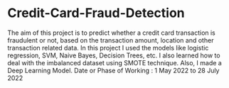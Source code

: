 # Credit-Card-Fraud-Detection
The aim of this project is to predict whether a credit card transaction is fraudulent or not, based on the transaction amount, location and other transaction related data. In  this project I used the models like logistic regression, SVM, Naive Bayes, Decision Trees, etc. I also learned how to deal with the imbalanced dataset using SMOTE technique. Also, I made a Deep Learning Model.
Date or Phase of Working : 1 May 2022 to 28 July 2022
